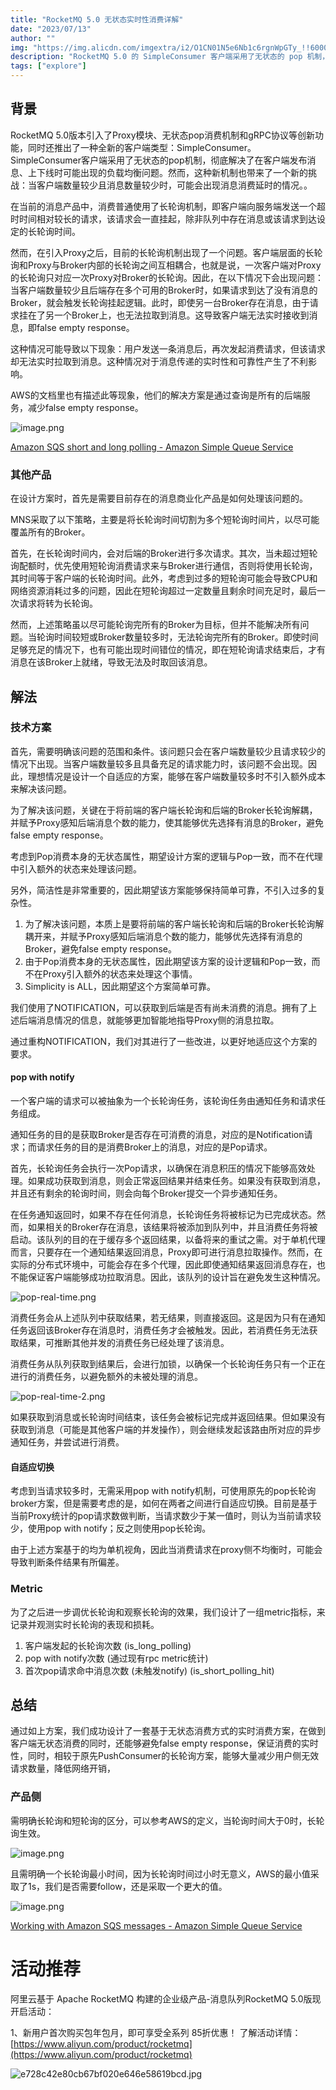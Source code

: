 ```yaml
---
title: "RocketMQ 5.0 无状态实时性消费详解"
date: "2023/07/13"
author: ""
img: "https://img.alicdn.com/imgextra/i2/O1CN01N5e6Nb1c6rgnWpGTy_!!6000000003552-0-tps-685-383.jpg"
description: "RocketMQ 5.0 的 SimpleConsumer 客户端采用了无状态的 pop 机制，彻底解决了在客户端发布消息、上下线时可能出现的负载均衡问题。"
tags: ["explore"]
---
```

## 背景
RocketMQ 5.0版本引入了Proxy模块、无状态pop消费机制和gRPC协议等创新功能，同时还推出了一种全新的客户端类型：SimpleConsumer。SimpleConsumer客户端采用了无状态的pop机制，彻底解决了在客户端发布消息、上下线时可能出现的负载均衡问题。然而，这种新机制也带来了一个新的挑战：当客户端数量较少且消息数量较少时，可能会出现消息消费延时的情况。。

在当前的消息产品中，消费普通使用了长轮询机制，即客户端向服务端发送一个超时时间相对较长的请求，该请求会一直挂起，除非队列中存在消息或该请求到达设定的长轮询时间。

然而，在引入Proxy之后，目前的长轮询机制出现了一个问题。客户端层面的长轮询和Proxy与Broker内部的长轮询之间互相耦合，也就是说，一次客户端对Proxy的长轮询只对应一次Proxy对Broker的长轮询。因此，在以下情况下会出现问题：当客户端数量较少且后端存在多个可用的Broker时，如果请求到达了没有消息的Broker，就会触发长轮询挂起逻辑。此时，即使另一台Broker存在消息，由于请求挂在了另一个Broker上，也无法拉取到消息。这导致客户端无法实时接收到消息，即false empty response。

这种情况可能导致以下现象：用户发送一条消息后，再次发起消费请求，但该请求却无法实时拉取到消息。这种情况对于消息传递的实时性和可靠性产生了不利影响。

AWS的文档里也有描述此等现象，他们的解决方案是通过查询是所有的后端服务，减少false empty response。

![image.png](https://img.alicdn.com/imgextra/i1/O1CN01el1qPn1f4WcjY6LD6_!!6000000003953-2-tps-2456-422.png)

[Amazon SQS short and long polling - Amazon Simple Queue Service](https://docs.aws.amazon.com/AWSSimpleQueueService/latest/SQSDeveloperGuide/sqs-short-and-long-polling.html)

### 其他产品
在设计方案时，首先是需要目前存在的消息商业化产品是如何处理该问题的。

MNS采取了以下策略，主要是将长轮询时间切割为多个短轮询时间片，以尽可能覆盖所有的Broker。

首先，在长轮询时间内，会对后端的Broker进行多次请求。其次，当未超过短轮询配额时，优先使用短轮询消费请求来与Broker进行通信，否则将使用长轮询，其时间等于客户端的长轮询时间。此外，考虑到过多的短轮询可能会导致CPU和网络资源消耗过多的问题，因此在短轮询超过一定数量且剩余时间充足时，最后一次请求将转为长轮询。

然而，上述策略虽以尽可能轮询完所有的Broker为目标，但并不能解决所有问题。当轮询时间较短或Broker数量较多时，无法轮询完所有的Broker。即使时间足够充足的情况下，也有可能出现时间错位的情况，即在短轮询请求结束后，才有消息在该Broker上就绪，导致无法及时取回该消息。
## 解法
### 技术方案
首先，需要明确该问题的范围和条件。该问题只会在客户端数量较少且请求较少的情况下出现。当客户端数量较多且具备充足的请求能力时，该问题不会出现。因此，理想情况是设计一个自适应的方案，能够在客户端数量较多时不引入额外成本来解决该问题。

为了解决该问题，关键在于将前端的客户端长轮询和后端的Broker长轮询解耦，并赋予Proxy感知后端消息个数的能力，使其能够优先选择有消息的Broker，避免false empty response。

考虑到Pop消费本身的无状态属性，期望设计方案的逻辑与Pop一致，而不在代理中引入额外的状态来处理该问题。

另外，简洁性是非常重要的，因此期望该方案能够保持简单可靠，不引入过多的复杂性。

1. 为了解决该问题，本质上是要将前端的客户端长轮询和后端的Broker长轮询解耦开来，并赋予Proxy感知后端消息个数的能力，能够优先选择有消息的Broker，避免false empty response。
2. 由于Pop消费本身的无状态属性，因此期望该方案的设计逻辑和Pop一致，而不在Proxy引入额外的状态来处理这个事情。
3. Simplicity is ALL，因此期望这个方案简单可靠。

我们使用了NOTIFICATION，可以获取到后端是否有尚未消费的消息。拥有了上述后端消息情况的信息，就能够更加智能地指导Proxy侧的消息拉取。

通过重构NOTIFICATION，我们对其进行了一些改进，以更好地适应这个方案的要求。
#### pop with notify
一个客户端的请求可以被抽象为一个长轮询任务，该轮询任务由通知任务和请求任务组成。

通知任务的目的是获取Broker是否存在可消费的消息，对应的是Notification请求；而请求任务的目的是消费Broker上的消息，对应的是Pop请求。

首先，长轮询任务会执行一次Pop请求，以确保在消息积压的情况下能够高效处理。如果成功获取到消息，则会正常返回结果并结束任务。如果没有获取到消息，并且还有剩余的轮询时间，则会向每个Broker提交一个异步通知任务。

在任务通知返回时，如果不存在任何消息，长轮询任务将被标记为已完成状态。然而，如果相关的Broker存在消息，该结果将被添加到队列中，并且消费任务将被启动。该队列的目的在于缓存多个返回结果，以备将来的重试之需。对于单机代理而言，只要存在一个通知结果返回消息，Proxy即可进行消息拉取操作。然而，在实际的分布式环境中，可能会存在多个代理，因此即使通知结果返回消息存在，也不能保证客户端能够成功拉取消息。因此，该队列的设计旨在避免发生这种情况。

![pop-real-time.png](https://img.alicdn.com/imgextra/i3/O1CN01YMm7V61oe5vMMLE31_!!6000000005249-0-tps-1844-1124.jpg)

消费任务会从上述队列中获取结果，若无结果，则直接返回。这是因为只有在通知任务返回该Broker存在消息时，消费任务才会被触发。因此，若消费任务无法获取结果，可推断其他并发的消费任务已经处理了该消息。

消费任务从队列获取到结果后，会进行加锁，以确保一个长轮询任务只有一个正在进行的消费任务，以避免额外的未被处理的消息。

![pop-real-time-2.png](https://img.alicdn.com/imgextra/i2/O1CN01sKZbPb1JsWJLTOXwa_!!6000000001084-0-tps-3204-324.jpg)

如果获取到消息或长轮询时间结束，该任务会被标记完成并返回结果。但如果没有获取到消息（可能是其他客户端的并发操作），则会继续发起该路由所对应的异步通知任务，并尝试进行消费。
#### 自适应切换
考虑到当请求较多时，无需采用pop with notify机制，可使用原先的pop长轮询broker方案，但是需要考虑的是，如何在两者之间进行自适应切换。目前是基于当前Proxy统计的pop请求数做判断，当请求数少于某一值时，则认为当前请求较少，使用pop with notify；反之则使用pop长轮询。

由于上述方案基于的均为单机视角，因此当消费请求在proxy侧不均衡时，可能会导致判断条件结果有所偏差。
### Metric
为了之后进一步调优长轮询和观察长轮询的效果，我们设计了一组metric指标，来记录并观测实时长轮询的表现和损耗。

1. 客户端发起的长轮询次数 (is_long_polling)
2. pop with notify次数 (通过现有rpc metric统计)
3. 首次pop请求命中消息次数 (未触发notify)  (is_short_polling_hit)
## 总结
通过如上方案，我们成功设计了一套基于无状态消费方式的实时消费方案，在做到客户端无状态消费的同时，还能够避免false empty response，保证消费的实时性，同时，相较于原先PushConsumer的长轮询方案，能够大量减少用户侧无效请求数量，降低网络开销，
### 产品侧
需明确长轮询和短轮询的区分，可以参考AWS的定义，当轮询时间大于0时，长轮询生效。

![image.png](https://img.alicdn.com/imgextra/i3/O1CN01sXjvTk1EphnaeVCii_!!6000000000401-2-tps-2504-348.png)

且需明确一个长轮询最小时间，因为长轮询时间过小时无意义，AWS的最小值采取了1s，我们是否需要follow，还是采取一个更大的值。

![image.png](https://img.alicdn.com/imgextra/i2/O1CN01DZ1Y3U29dH9FXMNs5_!!6000000008090-2-tps-2342-256.png)

[Working with Amazon SQS messages - Amazon Simple Queue Service](https://docs.aws.amazon.com/AWSSimpleQueueService/latest/SQSDeveloperGuide/working-with-messages.html#setting-up-long-polling)

# 活动推荐

阿里云基于 Apache RocketMQ 构建的企业级产品-消息队列RocketMQ 5.0版现开启活动：

1、新用户首次购买包年包月，即可享受全系列 85折优惠！ 了解活动详情：[https://www.aliyun.com/product/rocketmq](https://www.aliyun.com/product/rocketmq)

![e728c42e80cb67bf020e646e58619bcd.jpg](https://img.alicdn.com/imgextra/i4/O1CN01Xi1rcu1DM6aIC7ypz_!!6000000000201-0-tps-1920-675.jpg)
    

